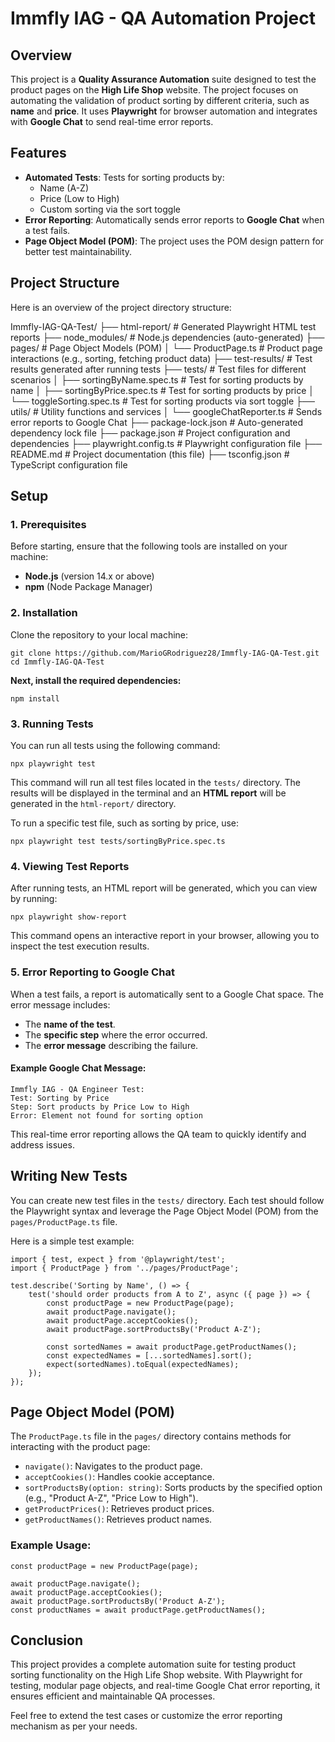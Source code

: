 # Immfly IAG - QA Automation Project

## Overview

This project is a **Quality Assurance Automation** suite designed to test the product pages on the **High Life Shop** website. The project focuses on automating the validation of product sorting by different criteria, such as **name** and **price**. It uses **Playwright** for browser automation and integrates with **Google Chat** to send real-time error reports.

## Features

- **Automated Tests**: Tests for sorting products by:
  - Name (A-Z)
  - Price (Low to High)
  - Custom sorting via the sort toggle
- **Error Reporting**: Automatically sends error reports to **Google Chat** when a test fails.
- **Page Object Model (POM)**: The project uses the POM design pattern for better test maintainability.

## Project Structure

Here is an overview of the project directory structure:

Immfly-IAG-QA-Test/
├── html-report/                # Generated Playwright HTML test reports
├── node_modules/               # Node.js dependencies (auto-generated)
├── pages/                      # Page Object Models (POM)
│   └── ProductPage.ts          # Product page interactions (e.g., sorting, fetching product data)
├── test-results/               # Test results generated after running tests
├── tests/                      # Test files for different scenarios
│   ├── sortingByName.spec.ts   # Test for sorting products by name
│   ├── sortingByPrice.spec.ts  # Test for sorting products by price
│   └── toggleSorting.spec.ts   # Test for sorting products via sort toggle
├── utils/                      # Utility functions and services
│   └── googleChatReporter.ts   # Sends error reports to Google Chat
├── package-lock.json           # Auto-generated dependency lock file
├── package.json                # Project configuration and dependencies
├── playwright.config.ts        # Playwright configuration file
├── README.md                   # Project documentation (this file)
├── tsconfig.json               # TypeScript configuration file



## Setup

### 1. Prerequisites

Before starting, ensure that the following tools are installed on your machine:

- **Node.js** (version 14.x or above)
- **npm** (Node Package Manager)

### 2. Installation

Clone the repository to your local machine:


    git clone https://github.com/MarioGRodriguez28/Immfly-IAG-QA-Test.git
    cd Immfly-IAG-QA-Test

**Next, install the required dependencies:**

    npm install
### 3. Running Tests

You can run all tests using the following command:

    npx playwright test

This command will run all test files located in the `tests/` directory. The results will be displayed in the terminal and an **HTML report** will be generated in the `html-report/` directory.

To run a specific test file, such as sorting by price, use:

    npx playwright test tests/sortingByPrice.spec.ts

### 4. Viewing Test Reports

After running tests, an HTML report will be generated, which you can view by running:

    npx playwright show-report

This command opens an interactive report in your browser, allowing you to inspect the test execution results.


### 5. Error Reporting to Google Chat

When a test fails, a report is automatically sent to a Google Chat space. The error message includes:

-   The **name of the test**.
-   The **specific step** where the error occurred.
-   The **error message** describing the failure.

#### Example Google Chat Message:

    Immfly IAG - QA Engineer Test:
    Test: Sorting by Price
    Step: Sort products by Price Low to High
    Error: Element not found for sorting option

This real-time error reporting allows the QA team to quickly identify and address issues.

## Writing New Tests

You can create new test files in the `tests/` directory. Each test should follow the Playwright syntax and leverage the Page Object Model (POM) from the `pages/ProductPage.ts` file.

Here is a simple test example:

    import { test, expect } from '@playwright/test';
    import { ProductPage } from '../pages/ProductPage';
    
    test.describe('Sorting by Name', () => {
        test('should order products from A to Z', async ({ page }) => {
            const productPage = new ProductPage(page);
            await productPage.navigate();
            await productPage.acceptCookies();
            await productPage.sortProductsBy('Product A-Z');
            
            const sortedNames = await productPage.getProductNames();
            const expectedNames = [...sortedNames].sort();
            expect(sortedNames).toEqual(expectedNames);
        });
    });

## Page Object Model (POM)

The `ProductPage.ts` file in the `pages/` directory contains methods for interacting with the product page:

-   `navigate()`: Navigates to the product page.
-   `acceptCookies()`: Handles cookie acceptance.
-   `sortProductsBy(option: string)`: Sorts products by the specified option (e.g., "Product A-Z", "Price Low to High").
-   `getProductPrices()`: Retrieves product prices.
-   `getProductNames()`: Retrieves product names.

### Example Usage:

    const productPage = new ProductPage(page);
    
    await productPage.navigate();
    await productPage.acceptCookies();
    await productPage.sortProductsBy('Product A-Z');
    const productNames = await productPage.getProductNames();

## Conclusion

This project provides a complete automation suite for testing product sorting functionality on the High Life Shop website. With Playwright for testing, modular page objects, and real-time Google Chat error reporting, it ensures efficient and maintainable QA processes.

Feel free to extend the test cases or customize the error reporting mechanism as per your needs.
